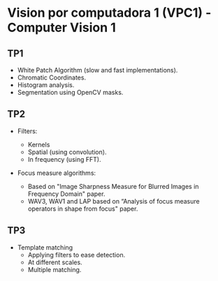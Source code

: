 # Vision por computadora 1 (VPC1) - Computer Vision 1

## TP1

- White Patch Algorithm (slow and fast implementations).
- Chromatic Coordinates.
- Histogram analysis.
- Segmentation using OpenCV masks.

## TP2

- Filters:
    - Kernels
    - Spatial (using convolution).
    - In frequency (using FFT).

- Focus measure algorithms:
     - Based on "Image Sharpness Measure for Blurred Images in Frequency Domain" paper.
     - WAV3, WAV1 and LAP based on “Analysis of focus measure operators in shape from focus" paper.

## TP3

- Template matching
    - Applying filters to ease detection.
    - At different scales.
    - Multiple matching.
